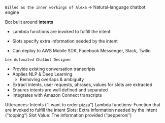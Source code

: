 `Billed as the inner workings of Alexa` → Natural-language chatbot engine

Bot built around **intents**
- Lambda functions are invoked to fulfill the intent
- Slots specify extra information needed by the intent

- Can deploy to AWS Mobile SDK, Facebook Messenger, Slack, Twilio

`Lex Automated Chatbot Designer`
- Provide existing conversation transcripts
- Applies NLP & Deep Learning
	- Removing overlaps & ambiguity
- Extract intents, user requests, phrases, values for slots are extracted
- Ensures intents are well defined and separated
- Integrates with Amazon Connect transcripts


Utterances: Intents (“I want to order pizza”)
Lambda functions: Function that are invoked to fulfill the intent
Slots: Extra information needed by the intent (“topping”)
Slot Value: The information provided (“pepperoni”)